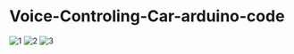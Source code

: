# Voice-Controling-Car-arduino-code
 ![1](https://user-images.githubusercontent.com/104630433/221964481-c5d8adea-bc67-4ff3-8ef9-6ec9363b28c3.png)
![2](https://user-images.githubusercontent.com/104630433/221964488-da73b8bb-4bb5-4397-8f58-a1c42506c677.png)
![3](https://user-images.githubusercontent.com/104630433/221964500-0e862fcf-70a6-476b-abbb-2a782a286077.png)

